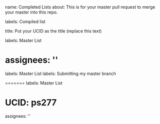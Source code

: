 
name: Completed Lists
about: This is for your master pull request to merge your master into this repo.

labels: Compiled list

title: Put your UCID as the title (replace this text)

labels: Master List

assignees: ''
=======



labels: Master List
labels: Submitting my master branch

=======
labels: Master List

UCID: ps277
=======
assignees: ''
